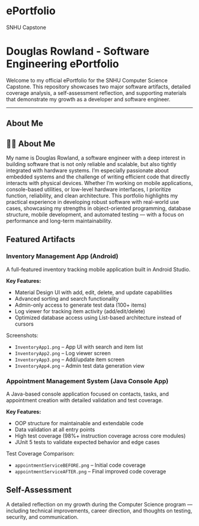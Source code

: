 # ePortfolio
SNHU Capstone

# Douglas Rowland - Software Engineering ePortfolio

Welcome to my official ePortfolio for the SNHU Computer Science Capstone. This repository showcases two major software artifacts, detailed coverage analysis, a self-assessment reflection, and supporting materials that demonstrate my growth as a developer and software engineer.

---

##  About Me

## 👨‍💻 About Me

My name is Douglas Rowland, a software engineer with a deep interest in building software that is not only reliable and scalable, but also tightly integrated with hardware systems. I’m especially passionate about embedded systems and the challenge of writing efficient code that directly interacts with physical devices. Whether I’m working on mobile applications, console-based utilities, or low-level hardware interfaces, I prioritize function, reliability, and clean architecture. This portfolio highlights my practical experience in developing robust software with real-world use cases, showcasing my strengths in object-oriented programming, database structure, mobile development, and automated testing — with a focus on performance and long-term maintainability.


##  Featured Artifacts

###  Inventory Management App (Android)
A full-featured inventory tracking mobile application built in Android Studio.

**Key Features:**
- Material Design UI with add, edit, delete, and update capabilities  
- Advanced sorting and search functionality  
- Admin-only access to generate test data (100+ items)  
- Log viewer for tracking item activity (add/edit/delete)  
- Optimized database access using List-based architecture instead of cursors

 Screenshots:
- `InventoryApp1.png` – App UI with search and item list  
- `InventoryApp2.png` – Log viewer screen  
- `InventoryApp3.png` – Add/update item screen  
- `InventoryApp4.png` – Admin test data generation view


###  Appointment Management System (Java Console App)
A Java-based console application focused on contacts, tasks, and appointment creation with detailed validation and test coverage.

**Key Features:**
- OOP structure for maintainable and extendable code  
- Data validation at all entry points  
- High test coverage (98%+ instruction coverage across core modules)  
- JUnit 5 tests to validate expected behavior and edge cases

 Test Coverage Comparison:
- `appointmentServiceBEFORE.png` – Initial code coverage  
- `appointmentServiceAFTER.png` – Final improved code coverage


##  Self-Assessment

A detailed reflection on my growth during the Computer Science program — including technical improvements, career direction, and thoughts on testing, security, and communication.

##
